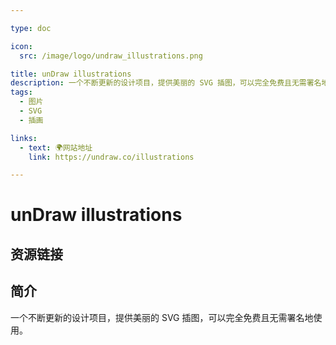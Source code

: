 ```yaml
---

type: doc

icon:
  src: /image/logo/undraw_illustrations.png

title: unDraw illustrations
description: 一个不断更新的设计项目，提供美丽的 SVG 插图，可以完全免费且无需署名地使用。
tags:
  - 图片
  - SVG
  - 插画

links:
  - text: 🌍网站地址
    link: https://undraw.co/illustrations

---
```


<ShowLogo />

# unDraw illustrations

<ShowTags />

<ShowBreadcrumb />

## 资源链接

<ShowLinks />

## 简介

一个不断更新的设计项目，提供美丽的 SVG 插图，可以完全免费且无需署名地使用。
